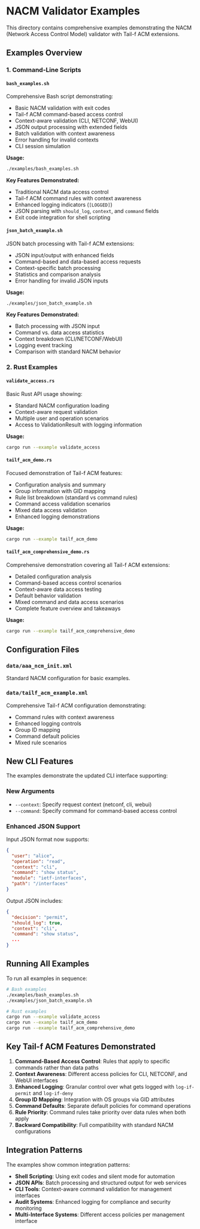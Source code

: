 # NACM Validator Examples

This directory contains comprehensive examples demonstrating the NACM (Network Access Control Model) validator with Tail-f ACM extensions.

## Examples Overview

### 1. Command-Line Scripts

#### `bash_examples.sh`
Comprehensive Bash script demonstrating:
- Basic NACM validation with exit codes
- Tail-f ACM command-based access control
- Context-aware validation (CLI, NETCONF, WebUI)
- JSON output processing with extended fields
- Batch validation with context awareness
- Error handling for invalid contexts
- CLI session simulation

**Usage:**
```bash
./examples/bash_examples.sh
```

**Key Features Demonstrated:**
- Traditional NACM data access control
- Tail-f ACM command rules with context awareness
- Enhanced logging indicators (`[LOGGED]`)
- JSON parsing with `should_log`, `context`, and `command` fields
- Exit code integration for shell scripting

#### `json_batch_example.sh`
JSON batch processing with Tail-f ACM extensions:
- JSON input/output with enhanced fields
- Command-based and data-based access requests
- Context-specific batch processing
- Statistics and comparison analysis
- Error handling for invalid JSON inputs

**Usage:**
```bash
./examples/json_batch_example.sh
```

**Key Features Demonstrated:**
- Batch processing with JSON input
- Command vs. data access statistics
- Context breakdown (CLI/NETCONF/WebUI)
- Logging event tracking
- Comparison with standard NACM behavior

### 2. Rust Examples

#### `validate_access.rs`
Basic Rust API usage showing:
- Standard NACM configuration loading
- Context-aware request validation
- Multiple user and operation scenarios
- Access to ValidationResult with logging information

**Usage:**
```bash
cargo run --example validate_access
```

#### `tailf_acm_demo.rs`
Focused demonstration of Tail-f ACM features:
- Configuration analysis and summary
- Group information with GID mapping
- Rule list breakdown (standard vs command rules)
- Command access validation scenarios
- Mixed data access validation
- Enhanced logging demonstrations

**Usage:**
```bash
cargo run --example tailf_acm_demo
```

#### `tailf_acm_comprehensive_demo.rs`
Comprehensive demonstration covering all Tail-f ACM extensions:
- Detailed configuration analysis
- Command-based access control scenarios
- Context-aware data access testing
- Default behavior validation
- Mixed command and data access scenarios
- Complete feature overview and takeaways

**Usage:**
```bash
cargo run --example tailf_acm_comprehensive_demo
```

## Configuration Files

### `data/aaa_ncm_init.xml`
Standard NACM configuration for basic examples.

### `data/tailf_acm_example.xml`
Comprehensive Tail-f ACM configuration demonstrating:
- Command rules with context awareness
- Enhanced logging controls
- Group ID mapping
- Command default policies
- Mixed rule scenarios

## New CLI Features

The examples demonstrate the updated CLI interface supporting:

### New Arguments
- `--context`: Specify request context (netconf, cli, webui)
- `--command`: Specify command for command-based access control

### Enhanced JSON Support
Input JSON format now supports:
```json
{
  "user": "alice",
  "operation": "read", 
  "context": "cli",
  "command": "show status",
  "module": "ietf-interfaces",
  "path": "/interfaces"
}
```

Output JSON includes:
```json
{
  "decision": "permit",
  "should_log": true,
  "context": "cli",
  "command": "show status",
  ...
}
```

## Running All Examples

To run all examples in sequence:

```bash
# Bash examples
./examples/bash_examples.sh
./examples/json_batch_example.sh

# Rust examples  
cargo run --example validate_access
cargo run --example tailf_acm_demo
cargo run --example tailf_acm_comprehensive_demo
```

## Key Tail-f ACM Features Demonstrated

1. **Command-Based Access Control**: Rules that apply to specific commands rather than data paths
2. **Context Awareness**: Different access policies for CLI, NETCONF, and WebUI interfaces
3. **Enhanced Logging**: Granular control over what gets logged with `log-if-permit` and `log-if-deny`
4. **Group ID Mapping**: Integration with OS groups via GID attributes
5. **Command Defaults**: Separate default policies for command operations
6. **Rule Priority**: Command rules take priority over data rules when both apply
7. **Backward Compatibility**: Full compatibility with standard NACM configurations

## Integration Patterns

The examples show common integration patterns:

- **Shell Scripting**: Using exit codes and silent mode for automation
- **JSON APIs**: Batch processing and structured output for web services
- **CLI Tools**: Context-aware command validation for management interfaces
- **Audit Systems**: Enhanced logging for compliance and security monitoring
- **Multi-Interface Systems**: Different access policies per management interface
